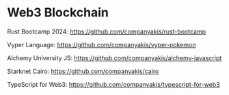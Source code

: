 # Web3 Blockchain

Rust Bootcamp 2024:
https://github.com/companyakis/rust-bootcamp

Vyper Language:
https://github.com/companyakis/vyper-pokemon

Alchemy University JS:
https://github.com/companyakis/alchemy-javascript

Starknet Cairo:
https://github.com/companyakis/cairo

TypeScript for Web3:
https://github.com/companyakis/typescript-for-web3

